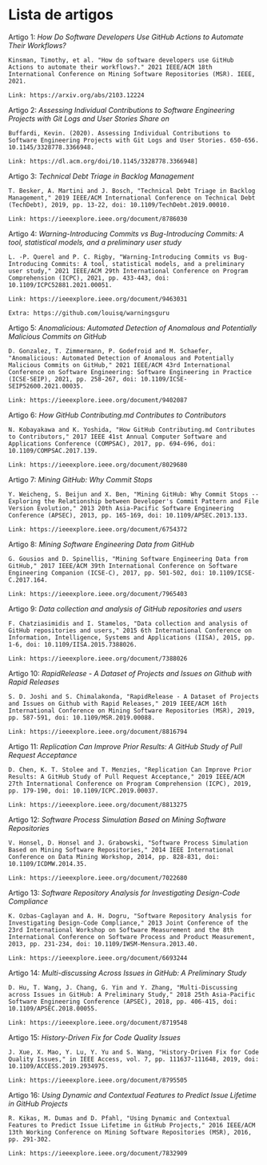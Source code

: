 # Lista de artigos

Artigo 1: _How Do Software Developers Use GitHub Actions to Automate Their Workflows?_

    Kinsman, Timothy, et al. "How do software developers use GitHub Actions to automate their workflows?." 2021 IEEE/ACM 18th International Conference on Mining Software Repositories (MSR). IEEE, 2021.

    Link: https://arxiv.org/abs/2103.12224

Artigo 2: _Assessing Individual Contributions to Software Engineering Projects with Git Logs and User Stories Share on_

    Buffardi, Kevin. (2020). Assessing Individual Contributions to Software Engineering Projects with Git Logs and User Stories. 650-656. 10.1145/3328778.3366948.

    Link: https://dl.acm.org/doi/10.1145/3328778.3366948]

Artigo 3: _Technical Debt Triage in Backlog Management_

    T. Besker, A. Martini and J. Bosch, "Technical Debt Triage in Backlog Management," 2019 IEEE/ACM International Conference on Technical Debt (TechDebt), 2019, pp. 13-22, doi: 10.1109/TechDebt.2019.00010.

    Link: https://ieeexplore.ieee.org/document/8786030

Artigo 4: _Warning-Introducing Commits vs Bug-Introducing Commits: A tool, statistical models, and a preliminary user study_

    L. -P. Querel and P. C. Rigby, "Warning-Introducing Commits vs Bug-Introducing Commits: A tool, statistical models, and a preliminary user study," 2021 IEEE/ACM 29th International Conference on Program Comprehension (ICPC), 2021, pp. 433-443, doi: 10.1109/ICPC52881.2021.00051.

    Link: https://ieeexplore.ieee.org/document/9463031

    Extra: https://github.com/louisq/warningsguru

Artigo 5: _Anomalicious: Automated Detection of Anomalous and Potentially Malicious Commits on GitHub_

    D. Gonzalez, T. Zimmermann, P. Godefroid and M. Schaefer, "Anomalicious: Automated Detection of Anomalous and Potentially Malicious Commits on GitHub," 2021 IEEE/ACM 43rd International Conference on Software Engineering: Software Engineering in Practice (ICSE-SEIP), 2021, pp. 258-267, doi: 10.1109/ICSE-SEIP52600.2021.00035.

    Link: https://ieeexplore.ieee.org/document/9402087

Artigo 6: _How GitHub Contributing.md Contributes to Contributors_

    N. Kobayakawa and K. Yoshida, "How GitHub Contributing.md Contributes to Contributors," 2017 IEEE 41st Annual Computer Software and Applications Conference (COMPSAC), 2017, pp. 694-696, doi: 10.1109/COMPSAC.2017.139.

    Link: https://ieeexplore.ieee.org/document/8029680

Artigo 7: _Mining GitHub: Why Commit Stops_

    Y. Weicheng, S. Beijun and X. Ben, "Mining GitHub: Why Commit Stops -- Exploring the Relationship between Developer's Commit Pattern and File Version Evolution," 2013 20th Asia-Pacific Software Engineering Conference (APSEC), 2013, pp. 165-169, doi: 10.1109/APSEC.2013.133.

    Link: https://ieeexplore.ieee.org/document/6754372

Artigo 8: _Mining Software Engineering Data from GitHub_

    G. Gousios and D. Spinellis, "Mining Software Engineering Data from GitHub," 2017 IEEE/ACM 39th International Conference on Software Engineering Companion (ICSE-C), 2017, pp. 501-502, doi: 10.1109/ICSE-C.2017.164.

    Link: https://ieeexplore.ieee.org/document/7965403

Artigo 9: _Data collection and analysis of GitHub repositories and users_

    F. Chatziasimidis and I. Stamelos, "Data collection and analysis of GitHub repositories and users," 2015 6th International Conference on Information, Intelligence, Systems and Applications (IISA), 2015, pp. 1-6, doi: 10.1109/IISA.2015.7388026.

    Link: https://ieeexplore.ieee.org/document/7388026

Artigo 10: _RapidRelease - A Dataset of Projects and Issues on Github with Rapid Releases_

    S. D. Joshi and S. Chimalakonda, "RapidRelease - A Dataset of Projects and Issues on Github with Rapid Releases," 2019 IEEE/ACM 16th International Conference on Mining Software Repositories (MSR), 2019, pp. 587-591, doi: 10.1109/MSR.2019.00088.

    Link: https://ieeexplore.ieee.org/document/8816794

Artigo 11: _Replication Can Improve Prior Results: A GitHub Study of Pull Request Acceptance_

    D. Chen, K. T. Stolee and T. Menzies, "Replication Can Improve Prior Results: A GitHub Study of Pull Request Acceptance," 2019 IEEE/ACM 27th International Conference on Program Comprehension (ICPC), 2019, pp. 179-190, doi: 10.1109/ICPC.2019.00037.

    Link: https://ieeexplore.ieee.org/document/8813275

Artigo 12: _Software Process Simulation Based on Mining Software Repositories_

    V. Honsel, D. Honsel and J. Grabowski, "Software Process Simulation Based on Mining Software Repositories," 2014 IEEE International Conference on Data Mining Workshop, 2014, pp. 828-831, doi: 10.1109/ICDMW.2014.35.

    Link: https://ieeexplore.ieee.org/document/7022680

Artigo 13: _Software Repository Analysis for Investigating Design-Code Compliance_

    K. Ozbas-Caglayan and A. H. Dogru, "Software Repository Analysis for Investigating Design-Code Compliance," 2013 Joint Conference of the 23rd International Workshop on Software Measurement and the 8th International Conference on Software Process and Product Measurement, 2013, pp. 231-234, doi: 10.1109/IWSM-Mensura.2013.40.

    Link: https://ieeexplore.ieee.org/document/6693244

Artigo 14: _Multi-discussing Across Issues in GitHub: A Preliminary Study_

    D. Hu, T. Wang, J. Chang, G. Yin and Y. Zhang, "Multi-Discussing across Issues in GitHub: A Preliminary Study," 2018 25th Asia-Pacific Software Engineering Conference (APSEC), 2018, pp. 406-415, doi: 10.1109/APSEC.2018.00055.

    Link: https://ieeexplore.ieee.org/document/8719548

Artigo 15: _History-Driven Fix for Code Quality Issues_

    J. Xue, X. Mao, Y. Lu, Y. Yu and S. Wang, "History-Driven Fix for Code Quality Issues," in IEEE Access, vol. 7, pp. 111637-111648, 2019, doi: 10.1109/ACCESS.2019.2934975.

    Link: https://ieeexplore.ieee.org/document/8795505

Artigo 16: _Using Dynamic and Contextual Features to Predict Issue Lifetime in GitHub Projects_

    R. Kikas, M. Dumas and D. Pfahl, "Using Dynamic and Contextual Features to Predict Issue Lifetime in GitHub Projects," 2016 IEEE/ACM 13th Working Conference on Mining Software Repositories (MSR), 2016, pp. 291-302.

    Link: https://ieeexplore.ieee.org/document/7832909
